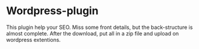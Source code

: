 # Wordpress-plugin

This plugin help your SEO. Miss some front details, but the back-structure is almost complete. 
After the download, put all in a zip file and upload on wordpress extentions.
